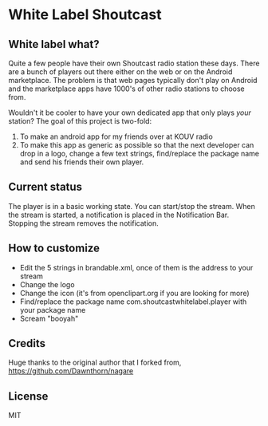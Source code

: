 White Label Shoutcast
=====================

White label what?
-----------------
Quite a few people have their own Shoutcast radio station these days.  There are a bunch of players out there either on the web or on the Android marketplace.  The problem is that web pages typically don't play on Android and the marketplace apps have 1000's of other radio stations to choose from.

Wouldn't it be cooler to have your own dedicated app that only plays *your* station?  The goal of this project is two-fold:
1. To make an android app for my friends over at KOUV radio
2. To make this app as generic as possible so that the next developer can drop in a logo, change a few text strings, find/replace the package name and send his friends their own player.

Current status
--------------
The player is in a basic working state.  You can start/stop the stream.  When the stream is started, a notification is placed in the Notification Bar.  Stopping the stream removes the notification.

How to customize
----------------
* Edit the 5 strings in brandable.xml, once of them is the address to your stream
* Change the logo
* Change the icon (it's from openclipart.org if you are looking for more)
* Find/replace the package name com.shoutcastwhitelabel.player with your package name
* Scream "booyah"

Credits
-------
Huge thanks to the original author that I forked from, https://github.com/Dawnthorn/nagare

License
-------
MIT
